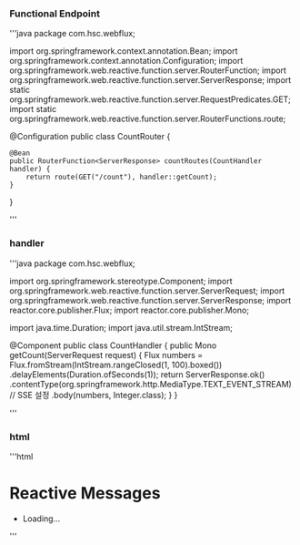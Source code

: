 ### Functional Endpoint
'''java
package com.hsc.webflux;

import org.springframework.context.annotation.Bean;
import org.springframework.context.annotation.Configuration;
import org.springframework.web.reactive.function.server.RouterFunction;
import org.springframework.web.reactive.function.server.ServerResponse;
import static org.springframework.web.reactive.function.server.RequestPredicates.GET;
import static org.springframework.web.reactive.function.server.RouterFunctions.route;

@Configuration
public class CountRouter {

    @Bean
    public RouterFunction<ServerResponse> countRoutes(CountHandler handler) {
        return route(GET("/count"), handler::getCount);
    }
}

'''
### handler
'''java
package com.hsc.webflux;

import org.springframework.stereotype.Component;
import org.springframework.web.reactive.function.server.ServerRequest;
import org.springframework.web.reactive.function.server.ServerResponse;
import reactor.core.publisher.Flux;
import reactor.core.publisher.Mono;

import java.time.Duration;
import java.util.stream.IntStream;

@Component
public class CountHandler {
    public Mono<ServerResponse> getCount(ServerRequest request) {
        Flux<Integer> numbers = Flux.fromStream(IntStream.rangeClosed(1, 100).boxed())
                .delayElements(Duration.ofSeconds(1));
        return ServerResponse.ok()
                .contentType(org.springframework.http.MediaType.TEXT_EVENT_STREAM) // SSE 설정
                .body(numbers, Integer.class);
    }
}

'''
### html
'''html
<!DOCTYPE html>
<html>
<head>
    <title>Reactive Example</title>
    <script src="https://code.jquery.com/jquery-3.6.0.min.js"></script>
</head>
<body>
<h1>Reactive Messages</h1>
<ul id="message-list">
    <li>Loading...</li>
</ul>

<script>
    $(document).ready(function () {
        const eventSource = new EventSource('http://localhost:8080/count');
        eventSource.onmessage = function (event) {
            $('#message-list').append('<li>' + event.data + '</li>');
        };
        eventSource.onerror = function () {
            $('#message-list').html('<li>Failed to load messages</li>');
        };
    });
</script>
</body>
</html>

'''
